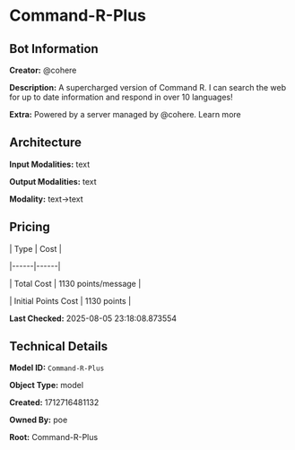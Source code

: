 # Command-R-Plus

## Bot Information

**Creator:** @cohere

**Description:** A supercharged version of Command R. I can search the web for up to date information and respond in over 10 languages!

**Extra:** Powered by a server managed by @cohere. Learn more


## Architecture

**Input Modalities:** text

**Output Modalities:** text

**Modality:** text->text


## Pricing

| Type | Cost |

|------|------|

| Total Cost | 1130 points/message |

| Initial Points Cost | 1130 points |


**Last Checked:** 2025-08-05 23:18:08.873554


## Technical Details

**Model ID:** `Command-R-Plus`

**Object Type:** model

**Created:** 1712716481132

**Owned By:** poe

**Root:** Command-R-Plus
